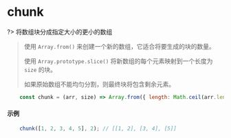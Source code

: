 # chunk

?> 将数组块分成指定大小的更小的数组

> 使用 `Array.from()` 来创建一个新的数组，它适合将要生成的块的数量。
>
> 使用 `Array.prototype.slice()` 将新数组的每个元素映射到一个长度为 `size` 的块。
>
> 如果原始数组不能均匀分割，则最终块将包含剩余元素。

```js
	const chunk = (arr, size) => Array.from({ length: Math.ceil(arr.length / size) }, (v, i) => arr.slice(i * size, i * size + size));
```

#### 示例

```js
	chunk([1, 2, 3, 4, 5], 2); // [[1, 2], [3, 4], [5]]
```